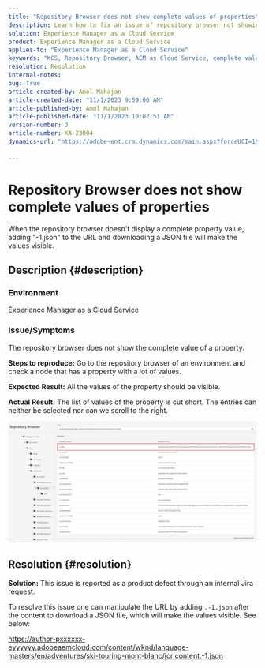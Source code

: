 ```yaml
---
title: "Repository Browser does not show complete values of properties"
description: Learn how to fix an issue of repository browser not showing complete values of properties in Adobe Experience Manager. Add "-1.json" to the URL.
solution: Experience Manager as a Cloud Service
product: Experience Manager as a Cloud Service
applies-to: "Experience Manager as a Cloud Service"
keywords: "KCS, Repository Browser, AEM as Cloud Service, complete value"
resolution: Resolution
internal-notes: 
bug: True
article-created-by: Amol Mahajan
article-created-date: "11/1/2023 9:59:06 AM"
article-published-by: Amol Mahajan
article-published-date: "11/1/2023 10:02:51 AM"
version-number: 3
article-number: KA-23004
dynamics-url: "https://adobe-ent.crm.dynamics.com/main.aspx?forceUCI=1&pagetype=entityrecord&etn=knowledgearticle&id=a7d66748-9d78-ee11-8179-6045bd0065b6"

---
```

# Repository Browser does not show complete values of properties


When the repository browser doesn't display a complete property value, adding "-1.json" to the URL and downloading a JSON file will make the values visible.

## Description {#description}


### <b>Environment</b>

Experience Manager as a Cloud Service



### <b>Issue/Symptoms</b>

The repository browser does not show the complete value of a property.

<b>Steps to reproduce:</b> Go to the repository browser of an environment and check a node that has a property with a lot of values.

<b>Expected Result:</b> All the values of the property should be visible.

<b>Actual Result:</b> The list of values of the property is cut short. The entries can neither be selected nor can we scroll to the right.



![](assets/05df7e78-ff6b-ee11-8df0-6045bd006e5a.png)


## Resolution {#resolution}

<b>Solution:</b>
This issue is reported as a product defect through an internal Jira request.

To resolve this issue one can manipulate the URL by adding `.-1.json` after the content to download a JSON file, which will make the values visible. See below:

https://author-pxxxxxx-eyyyyyy.adobeaemcloud.com/content/wknd/language-masters/en/adventures/ski-touring-mont-blanc/jcr:content.-1.json
